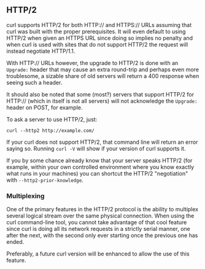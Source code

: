 ## HTTP/2

curl supports HTTP/2 for both HTTP:// and HTTPS:// URLs assuming that curl was
built with the proper prerequisites. It will even default to using HTTP/2 when
given an HTTPS URL since doing so implies no penalty and when curl is used with
sites that do not support HTTP/2 the request will instead negotiate HTTP/1.1.

With HTTP:// URLs however, the upgrade to HTTP/2 is done with an `Upgrade:`
header that may cause an extra round-trip and perhaps even more troublesome, a
sizable share of old servers will return a 400 response when seeing such a
header.

It should also be noted that some (most?) servers that support HTTP/2 for
HTTP:// (which in itself is not all servers) will not acknowledge the
`Upgrade:` header on POST, for example.

To ask a server to use HTTP/2, just:

    curl --http2 http://example.com/

If your curl does not support HTTP/2, that command line will return an error
saying so. Running `curl -V` will show if your version of curl supports it.

If you by some chance already know that your server speaks HTTP/2 (for example,
within your own controlled environment where you know exactly what runs in
your machines) you can shortcut the HTTP/2 "negotiation" with
`--http2-prior-knowledge`.

### Multiplexing

One of the primary features in the HTTP/2 protocol is the ability to multiplex
several logical stream over the same physical connection. When using the curl
command-line tool, you cannot take advantage of that cool feature since curl
is doing all its network requests in a strictly serial manner, one after the
next, with the second only ever starting once the previous one has ended.

Preferably, a future curl version will be enhanced to allow the use of this
feature.
